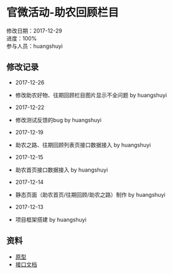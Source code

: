# 官微活动-助农回顾栏目
修改日期：2017-12-29  
进度：100%  
参与人员：huangshuyi

## 修改记录
- 2017-12-26
* 修改助农好物、往期回顾栏目图片显示不全问题 by huangshuyi
- 2017-12-22 
* 修改测试反馈的bug by huangshuyi
- 2017-12-19 
* 助农之路、往期回顾列表页接口数据接入 by huangshuyi
- 2017-12-15 
* 助农首页接口数据接入 by huangshuyi
- 2017-12-14
* 静态页面（助农首页/往期回顾/助农之路）制作 by huangshuyi
- 2017-12-13
* 项目框架搭建 by huangshuyi


## 资料
- [原型](https://eszms7.axshare.com)
- [接口文档](http://www.doyoteam.com:8082/showdoc-master/index.php?s=/1&page_id=631)